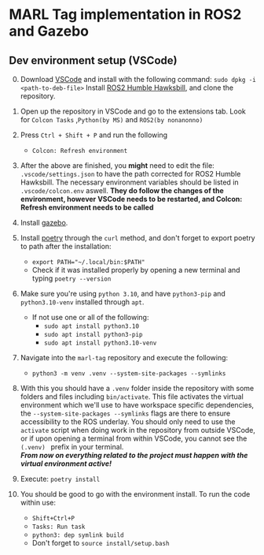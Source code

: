 # MARL Tag implementation in ROS2 and Gazebo

## Dev environment setup (VSCode)

0. Download [VSCode](https://code.visualstudio.com/download) and install with the following command:
`sudo dpkg -i <path-to-deb-file>`
Install [ROS2 Humble Hawksbill](https://docs.ros.org/en/humble/Installation/Ubuntu-Install-Debians.html), and clone the repository.

1.  Open up the repository in VSCode and go to the extensions tab. Look for `Colcon Tasks` ,`Python(by MS)` and `ROS2(by nonanonno)`

2. Press `Ctrl + Shift + P` and run the following
    * `Colcon: Refresh environment`

3. After the above are finished, you **might** need to edit the file: `.vscode/settings.json` to have the path corrected for ROS2 Humble Hawksbill. The necessary environment variables should be listed in `.vscode/colcon.env` aswell. **They do follow the changes of the environment, however VSCode needs to be restarted, and Colcon: Refresh environment needs to be called**

4. Install [gazebo](https://gazebosim.org/docs/harmonic/install).

5. Install [poetry](https://python-poetry.org/docs/) through the `curl` method, and don't forget to export poetry to path after the installation:
    * `export PATH="~/.local/bin:$PATH"`
    * Check if it was installed properly by opening a new terminal and typing `poetry --version`

6. Make sure you're using `python 3.10`, and have `python3-pip` and `python3.10-venv` installed through `apt`.
    * If not use one or all of the following:
        * `sudo apt install python3.10`
        * `sudo apt install python3-pip`
        * `sudo apt install python3.10-venv`

7. Navigate into the `marl-tag` repository and execute the following:
    * `python3 -m venv .venv --system-site-packages --symlinks`

8. With this you should have a `.venv` folder inside the repository with some folders and files including `bin/activate`. This file activates the virtual environment which we'll use to have workspace specific dependencies, the `--system-site-packages --symlinks` flags are there to ensure accessibility to the ROS underlay. You should only need to use the `activate` script when doing work in the repository from outside VSCode, or if upon opening a terminal from within VSCode, you cannot see the `(.venv) ` prefix in your terminal.  
***From now on everything related to the project must happen with the virtual environment active!***

9. Execute: `poetry install`

10. You should be good to go with the environment install. To run the code within use:
    * `Shift+Ctrl+P`
    * `Tasks: Run task`
    * `python3: dep symlink build`
    * Don't forget to `source install/setup.bash`